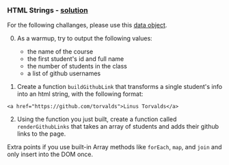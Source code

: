 ### HTML Strings - [solution](https://github.com/sf-wdi-22-23/modules/blob/d3-drills/w02-working-with-objects/d3-drills/solutions.md)

For the following challanges, please use this [data object](https://gist.github.com/awhit012/63fa69eb5241da9fe678).

0. As a warmup, try to output the following values:
    * the name of the course
    * the first student's id and full name
    * the number of students in the class
    * a list of github usernames

1. Create a function `buildGithubLink` that transforms a single student's info into an html string, with the following format:

```
<a href="https://github.com/torvalds">Linus Torvalds</a>
```

2. Using the function you just built, create a function called `renderGithubLinks` that takes an array of students and adds their github links to the page.

Extra points if you use built-in Array methods like `forEach`, `map`, and `join` and only insert into the DOM once.
